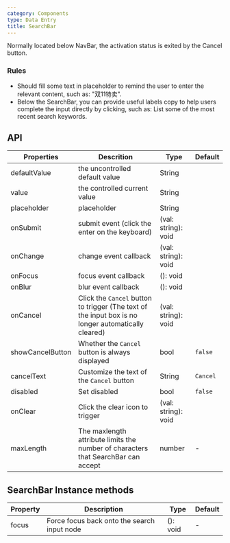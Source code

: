 ```yaml
---
category: Components
type: Data Entry
title: SearchBar
---
```


Normally located below NavBar, the activation status is exited by the Cancel button.

### Rules

- Should fill some text in placeholder to remind the user to enter the relevant content, such as: "双11特卖".
- Below the SearchBar, you can provide useful labels copy to help users complete the input directly by clicking, such as: List some of the most recent search keywords.

## API

Properties | Descrition | Type | Default
-----------|------------|------|--------
| defaultValue |  the uncontrolled default value    | String | <span> </span> |
| value      |  the controlled current value  | String | <span> </span> |
| placeholder    |    placeholder   | String | <span> </span> |
| onSubmit    |  submit event (click the enter on the keyboard) | (val: string): void | <span> </span> |
| onChange    |    change event callback     | (val: string): void | <span> </span> |
| onFocus    |    focus event callback     | (): void | <span> </span> |
| onBlur    |    blur event callback     | (): void | <span> </span> |
| onCancel  | Click the `Cancel` button to trigger (The text of the input box is no longer automatically cleared) | (val: string): void | <span> </span> |
| showCancelButton |  Whether the `Cancel` button is always displayed  | bool |  `false`  |
| cancelText  |  Customize the text of the `Cancel` button   | String |  `Cancel`  |
| disabled    |   Set disabled  | bool |  `false`  |
| onClear |  Click the clear icon to trigger   | (val: string): void | <span> </span> |
| maxLength     |  The maxlength attribute limits the number of characters that SearchBar can accept    | number | -  |

## SearchBar Instance methods

Property | Description | Type | Default
----|-----|------|------
| focus    | Force focus back onto the search input node  | (): void |  -  |

